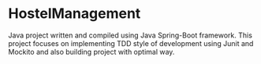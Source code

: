 # HostelManagement
Java project written and compiled using Java Spring-Boot framework. 
This project focuses on implementing TDD style of development using Junit and Mockito and also building project with optimal way.